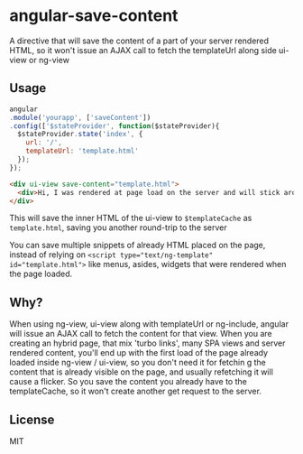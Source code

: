 # angular-save-content

A directive that will save the content of a part of your server rendered HTML, so it won't issue an AJAX call to fetch the templateUrl along side ui-view or ng-view

## Usage

```js
angular
.module('yourapp', ['saveContent'])
.config(['$stateProvider', function($stateProvider){
  $stateProvider.state('index', {
    url: '/',
    templateUrl: 'template.html'
  });
});
```

```html
<div ui-view save-content="template.html">
  <div>Hi, I was rendered at page load on the server and will stick around while the router path doesn't change</div>
</div>
```

This will save the inner HTML of the ui-view to `$templateCache` as `template.html`, saving you another round-trip to the server

You can save multiple snippets of already HTML placed on the page, instead of relying on `<script type="text/ng-template" id="template.html">` like menus, asides, widgets that were rendered when the page loaded.

## Why?

When using ng-view, ui-view along with templateUrl or ng-include, angular will issue an AJAX call to fetch the content for that view. When you are creating an hybrid page, that mix 'turbo links', many SPA views and server rendered content, you'll end up with the first load of the page already loaded inside ng-view / ui-view, so you don't need it for fetchin g the content that is already visible on the page, and usually refetching it will cause a flicker. So you save the content you already have to the templateCache, so it won't create another get request to the server.

## License

MIT
